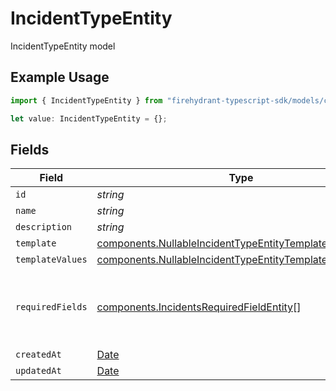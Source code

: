 # IncidentTypeEntity

IncidentTypeEntity model

## Example Usage

```typescript
import { IncidentTypeEntity } from "firehydrant-typescript-sdk/models/components";

let value: IncidentTypeEntity = {};
```

## Fields

| Field                                                                                                                                  | Type                                                                                                                                   | Required                                                                                                                               | Description                                                                                                                            |
| -------------------------------------------------------------------------------------------------------------------------------------- | -------------------------------------------------------------------------------------------------------------------------------------- | -------------------------------------------------------------------------------------------------------------------------------------- | -------------------------------------------------------------------------------------------------------------------------------------- |
| `id`                                                                                                                                   | *string*                                                                                                                               | :heavy_minus_sign:                                                                                                                     | N/A                                                                                                                                    |
| `name`                                                                                                                                 | *string*                                                                                                                               | :heavy_minus_sign:                                                                                                                     | N/A                                                                                                                                    |
| `description`                                                                                                                          | *string*                                                                                                                               | :heavy_minus_sign:                                                                                                                     | N/A                                                                                                                                    |
| `template`                                                                                                                             | [components.NullableIncidentTypeEntityTemplateEntity](../../models/components/nullableincidenttypeentitytemplateentity.md)             | :heavy_minus_sign:                                                                                                                     | N/A                                                                                                                                    |
| `templateValues`                                                                                                                       | [components.NullableIncidentTypeEntityTemplateValuesEntity](../../models/components/nullableincidenttypeentitytemplatevaluesentity.md) | :heavy_minus_sign:                                                                                                                     | N/A                                                                                                                                    |
| `requiredFields`                                                                                                                       | [components.IncidentsRequiredFieldEntity](../../models/components/incidentsrequiredfieldentity.md)[]                                   | :heavy_minus_sign:                                                                                                                     | A list of fields that are required on incidents of this type.                                                                          |
| `createdAt`                                                                                                                            | [Date](https://developer.mozilla.org/en-US/docs/Web/JavaScript/Reference/Global_Objects/Date)                                          | :heavy_minus_sign:                                                                                                                     | N/A                                                                                                                                    |
| `updatedAt`                                                                                                                            | [Date](https://developer.mozilla.org/en-US/docs/Web/JavaScript/Reference/Global_Objects/Date)                                          | :heavy_minus_sign:                                                                                                                     | N/A                                                                                                                                    |
